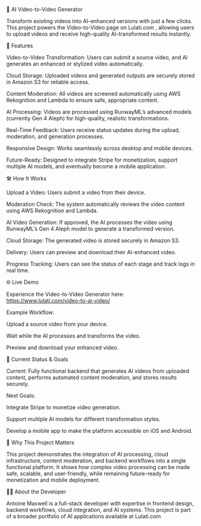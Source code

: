 🎥 AI Video-to-Video Generator

Transform existing videos into AI-enhanced versions with just a few clicks. This project powers the Video-to-Video page on Lulati.com
, allowing users to upload videos and receive high-quality AI-transformed results instantly.

🚀 Features

Video-to-Video Transformation: Users can submit a source video, and AI generates an enhanced or stylized video automatically.

Cloud Storage: Uploaded videos and generated outputs are securely stored in Amazon S3 for reliable access.

Content Moderation: All videos are screened automatically using AWS Rekognition and Lambda to ensure safe, appropriate content.

AI Processing: Videos are processed using RunwayML’s advanced models (currently Gen 4 Aleph) for high-quality, realistic transformations.

Real-Time Feedback: Users receive status updates during the upload, moderation, and generation processes.

Responsive Design: Works seamlessly across desktop and mobile devices.

Future-Ready: Designed to integrate Stripe for monetization, support multiple AI models, and eventually become a mobile application.

🛠️ How It Works

Upload a Video: Users submit a video from their device.

Moderation Check: The system automatically reviews the video content using AWS Rekognition and Lambda.

AI Video Generation: If approved, the AI processes the video using RunwayML’s Gen 4 Aleph model to generate a transformed version.

Cloud Storage: The generated video is stored securely in Amazon S3.

Delivery: Users can preview and download their AI-enhanced video.

Progress Tracking: Users can see the status of each stage and track logs in real time.

🌐 Live Demo

Experience the Video-to-Video Generator here: https://www.lulati.com/video-to-ai-video/

Example Workflow:

Upload a source video from your device.

Wait while the AI processes and transforms the video.

Preview and download your enhanced video.

🔮 Current Status & Goals

Current: Fully functional backend that generates AI videos from uploaded content, performs automated content moderation, and stores results securely.

Next Goals:

Integrate Stripe to monetize video generation.

Support multiple AI models for different transformation styles.

Develop a mobile app to make the platform accessible on iOS and Android.

🧠 Why This Project Matters

This project demonstrates the integration of AI processing, cloud infrastructure, content moderation, and backend workflows into a single functional platform. It shows how complex video processing can be made safe, scalable, and user-friendly, while remaining future-ready for monetization and mobile deployment.

👨‍💻 About the Developer

Antoine Maxwell is a full-stack developer with expertise in frontend design, backend workflows, cloud integration, and AI systems. This project is part of a broader portfolio of AI applications available at Lulati.com
